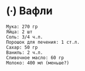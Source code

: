 # (∙) Вафли

```ingredients
Мука: 270 гр
Яйца: 2 шт
Соль: 3/4 ч.л.
Порошок для печения: 1 ст.л.
Сахар: 50 гр
Ваниль: 2 ч.л.
Сливочное масло: 60 гр
Молоко: 400 мл (меньше?)
```
